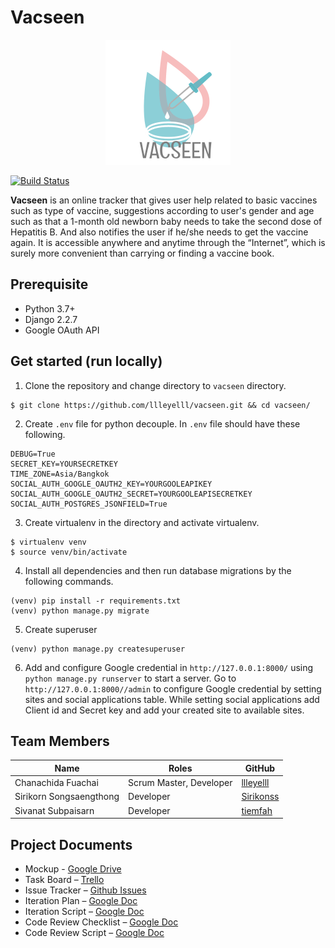 Vacseen
===

<p align="center">
  <img src="image/logo.png">
</p>

[![Build Status](https://travis-ci.com/llleyelll/vacseen.svg?token=Vf6PJtHdqGqqThMwgTem&branch=master)](https://travis-ci.com/llleyelll/vacseen)


**Vacseen** is an online tracker that gives user help related to basic vaccines such as type of vaccine, suggestions according to user's gender and age such as that a 1-month old newborn baby needs to take the second dose of Hepatitis B. And also notifies the user if he/she needs to get the vaccine again. It is accessible anywhere and anytime through the “Internet”, which is surely more convenient than carrying or finding a vaccine book.

Prerequisite
---
- Python 3.7+
- Django 2.2.7
- Google OAuth API

Get started (run locally)
---
1. Clone the repository and change directory to `vacseen` directory.
```
$ git clone https://github.com/llleyelll/vacseen.git && cd vacseen/
```
2. Create `.env` file for python decouple. In `.env` file should have these following.
```
DEBUG=True
SECRET_KEY=YOURSECRETKEY
TIME_ZONE=Asia/Bangkok
SOCIAL_AUTH_GOOGLE_OAUTH2_KEY=YOURGOOLEAPIKEY
SOCIAL_AUTH_GOOGLE_OAUTH2_SECRET=YOURGOOLEAPISECRETKEY
SOCIAL_AUTH_POSTGRES_JSONFIELD=True
```
3. Create virtualenv in the directory and activate virtualenv.
```
$ virtualenv venv
$ source venv/bin/activate
```
4. Install all dependencies and then run database migrations by the following commands.
```
(venv) pip install -r requirements.txt
(venv) python manage.py migrate
```
5. Create superuser
```
(venv) python manage.py createsuperuser
``` 
6. Add and configure Google credential in `http://127.0.0.1:8000/` using `python manage.py runserver` to start a server. Go to `http://127.0.0.1:8000//admin` to configure Google credential by setting sites and social applications table. While setting social applications add Client id and Secret key and add your created site to available sites.

Team Members
---

| Name                      | Roles                    | GitHub                                        |
|---------------------------|--------------------------|-----------------------------------------------|
| Chanachida Fuachai        | 	Scrum Master, Developer                | [llleyelll](https://github.com/llleyelll)     |
| Sirikorn Songsaengthong   | Developer                | [Sirikonss](https://github.com/Sirikonss)     |
| Sivanat Subpaisarn        | Developer                | [tiemfah](https://github.com/tiemfah)         |

Project Documents
---
- Mockup - [Google Drive](https://drive.google.com/drive/u/2/folders/17v6zQXK7f5lJ0oV4sSBYkhxH5CGzu6ub)
- Task Board – [Trello](https://trello.com/b/o1FQrdfy)
- Issue Tracker – [Github Issues](https://github.com/llleyelll/vacseen/issues)
- Iteration Plan – [Google Doc](https://docs.google.com/document/d/17WCf1Z5uMvR2h9EOO3qqsbqW-7lzxDNflHzLacBrkoA/edit?usp=sharing)
- Iteration Script – [Google Doc](https://docs.google.com/document/d/1paqaK2TXelRTuHvvccfSNGVF_0o_pkhiHLibLo6QdT0/edit?usp=sharing)
- Code Review Checklist – [Google Doc](https://docs.google.com/document/d/1sJqZ3WlXeycAEXh6zB1JEkJHjNAY0ihp8oIT0eFlDfk/edit?usp=sharing)
- Code Review Script – [Google Doc](https://docs.google.com/document/d/1YScK9uWoZnyaVXmA61DaatdICU6vgYCh_Xi2Ky7ckfA/edit?usp=sharing)
